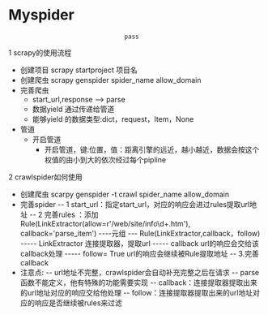 # Myspider
                                    pass
                                    
 1 scrapy的使用流程
- 创建项目 scrapy startproject 项目名
- 创建爬虫 scrapy genspider spider_name allow_domain
- 完善爬虫
  - start_url,response --> parse
  - 数据yield 通过传递给管道
  - 能够yield 的数据类型:dict，request，Item，None
- 管道
  - 开启管道
    - 开启管道，键:位置，值：距离引擎的远近，越小越近，数据会按这个权值的由小到大的依次经过每个pipline
 
 
2 crawlspider如何使用
- 创建爬虫 scarpy genspider -t crawl spider_name allow_domain
- 完善spider
-- 1 start_url：指定start_url，对应的响应会进过rules提取url地址
-- 2 完善rules ：添加Rule(LinkExtractor(allow=r'/web/site/info\d+.htm'), callback='parse_item')
----元组
--- Rule(LinkExtractor,callback，follow)
----- LinkExtractor 连接提取器，提取url
----- callback url的响应会交给该callback处理
----- follow= True url的响应会继续被Rule提取地址
-- 3.完善callback
- 注意点:
-- url地址不完整，crawlspider会自动补充完整之后在请求
-- parse函数不能定义，他有特殊的功能需要实现
-- callback：连接提取器提取出来的url地址对应的响应交给他处理
-- follow：连接提取器提取出来的url地址对应的响应是否继续被rules来过滤
